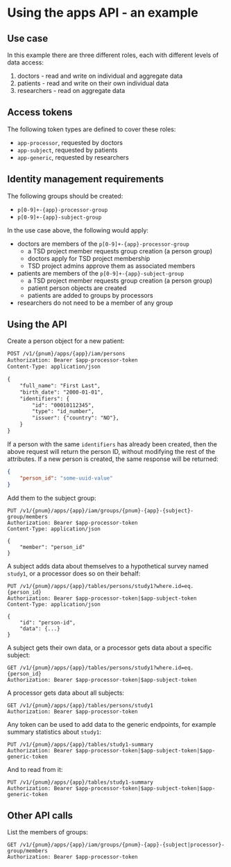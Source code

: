 
# Using the apps API - an example

## Use case

In this example there are three different roles, each with different levels of data access:

1. doctors - read and write on individual and aggregate data
2. patients - read and write on their own individual data
3. researchers - read on aggregate data

## Access tokens

The following token types are defined to cover these roles:

* `app-processor`, requested by doctors
* `app-subject`, requested by patients
* `app-generic`, requested by researchers

## Identity management requirements

The following groups should be created:
* `p[0-9]+-{app}-processor-group`
* `p[0-9]+-{app}-subject-group`

In the use case above, the following would apply:

* doctors are members of the `p[0-9]+-{app}-processor-group`
  * a TSD project member requests group creation (a person group)
  * doctors apply for TSD project membership
  * TSD project admins approve them as associated members
* patients are members of the `p[0-9]+-{app}-subject-group`
  * a TSD project member requests group creation (a person group)
  * patient person objects are created
  * patients are added to groups by processors
* researchers do not need to be a member of any group

## Using the API

Create a person object for a new patient:
```txt
POST /v1/{pnum}/apps/{app}/iam/persons
Authorization: Bearer $app-processor-token
Content-Type: application/json

{
    "full_name": "First Last",
    "birth_date": "2000-01-01",
    "identifiers": {
        "id": "00010112345",
        "type": "id_number",
        "issuer": {"country": "NO"},
    }
}
```

If a person with the same `identifiers` has already been created, then the above request will return the person ID, without modifying the rest of the attributes. If a new person is created, the same response will be returned:
```json
{
    "person_id": "some-uuid-value"
}
```

Add them to the subject group:
```
PUT /v1/{pnum}/apps/{app}/iam/groups/{pnum}-{app}-{subject}-group/members
Authorization: Bearer $app-processor-token
Content-Type: application/json

{
    "member": "person_id"
}
```

A subject adds data about themselves to a hypothetical survey named `study1`, or a processor does so on their behalf:
```
PUT /v1/{pnum}/apps/{app}/tables/persons/study1?where.id=eq.{person_id}
Authorization: Bearer $app-processor-token|$app-subject-token
Content-Type: application/json

{
    "id": "person-id",
    "data": {...}
}
```

A subject gets their own data, or a processor gets data about a specific subject:
```
GET /v1/{pnum}/apps/{app}/tables/persons/study1?where.id=eq.{person_id}
Authorization: Bearer $app-processor-token|$app-subject-token
```

A processor gets data about all subjects:
```
GET /v1/{pnum}/apps/{app}/tables/persons/study1
Authorization: Bearer $app-processor-token
```

Any token can be used to add data to the generic endpoints, for example summary statistics about `study1`:
```
PUT /v1/{pnum}/apps/{app}/tables/study1-summary
Authorization: Bearer $app-processor-token|$app-subject-token|$app-generic-token
```

And to read from it:
```
PUT /v1/{pnum}/apps/{app}/tables/study1-summary
Authorization: Bearer $app-processor-token|$app-subject-token|$app-generic-token
```

## Other API calls

List the members of groups:
```
GET /v1/{pnum}/apps/{app}/iam/groups/{pnum}-{app}-{subject|processor}-group/members
Authorization: Bearer $app-processor-token
```
